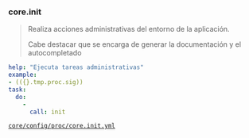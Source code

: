 ### core.init

> Realiza acciones administrativas del entorno de la aplicación.
>
> Cabe destacar que se encarga de generar la documentación y el autocompletado

```yml
help: "Ejecuta tareas administrativas"
example:
- (({}.tmp.proc.sig))
task:
  do:
    -
      call: init
```
[```core/config/proc/core.init.yml```](../app/core/config/proc/core.init.yml)
